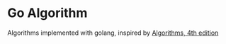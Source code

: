 # Go Algorithm

Algorithms implemented with golang, inspired by [Algorithms, 4th edition](https://algs4.cs.princeton.edu/home/)
